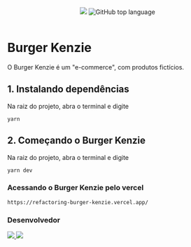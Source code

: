 &#xa0;

<div align="center">
	<img src="https://img.shields.io/badge/react-18.2.0-blue">

 <img alt="GitHub top language" src="https://img.shields.io/github/languages/top/Rodrigodeveloperjr/teste-front-end-jr?color=56BEB8&logo=typescript">
</div>

<br>

# Burger Kenzie

O Burger Kenzie é um "e-commerce", com produtos fictícios.

## 1. Instalando dependências

Na raiz do projeto, abra o terminal e digite

```
yarn
```

## 2. Começando o Burger Kenzie

Na raiz do projeto, abra o terminal e digite

```
yarn dev
```

### Acessando o Burger Kenzie pelo vercel

```
https://refactoring-burger-kenzie.vercel.app/
```

### Desenvolvedor

<div>
	<a href="https://www.linkedin.com/in/rodrigo-de-jesus-silva">
		<img src="https://img.shields.io/badge/-LinkedIn-%230077B5?style=for-the-badge&logo=linkedin&logoColor=white">
	</a>
	<a href="mailto:rodrigojsdeveloper@gmail.com" rel="noreferrer" target="_blank">
	  <img src="https://img.shields.io/badge/Gmail-D14836?style=for-the-badge&logo=gmail&logoColor=white">
	</a>
</div>
